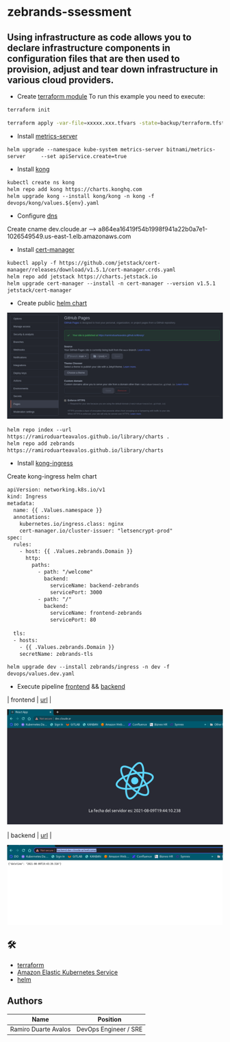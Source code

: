 # zebrands-ssessment

## Using infrastructure as code allows you to declare infrastructure components in configuration files that are then used to provision, adjust and tear down infrastructure in various cloud providers. 


* Create [terraform module](https://github.com/ramiroduarteavalos/terraform-eks) 
To run this example you need to execute:

```bash
terraform init 
```

```bash
terraform apply -var-file=xxxxx.xxx.tfvars -state=backup/terraform.tfstate.xxxxx.xxx 
```

* Install [metrics-server](https://artifacthub.io/packages/helm/bitnami/metrics-server)

```
helm upgrade --namespace kube-system metrics-server bitnami/metrics-server     --set apiService.create=true
```

* Install [kong](https://artifacthub.io/packages/helm/kong/kong)

```
kubectl create ns kong
helm repo add kong https://charts.konghq.com
helm upgrade kong --install kong/kong -n kong -f devops/kong/values.${env}.yaml
```

* Configure [dns](https://cloudflare.com)

Create cname dev.cloude.ar --> a864ea16419f54b1998f941a22b0a7e1-1026549549.us-east-1.elb.amazonaws.com 

* Install [cert-manager](https://cert-manager.io/docs/installation/helm/)

```
kubectl apply -f https://github.com/jetstack/cert-manager/releases/download/v1.5.1/cert-manager.crds.yaml
helm repo add jetstack https://charts.jetstack.io
helm upgrade cert-manager --install -n cert-manager --version v1.5.1 jetstack/cert-manager
```

* Create public [helm chart](https://ramiroduarteavalos.github.io/library/charts)

![](images/githubpages.png)

```
helm repo index --url https://ramiroduarteavalos.github.io/library/charts .
helm repo add zebrands https://ramiroduarteavalos.github.io/library/charts
```

* Install [kong-ingress](https://github.com/ramiroduarteavalos/ingress)

Create kong-ingress helm chart

```
apiVersion: networking.k8s.io/v1
kind: Ingress
metadata:
  name: {{ .Values.namespace }}
  annotations:
    kubernetes.io/ingress.class: nginx
    cert-manager.io/cluster-issuer: "letsencrypt-prod"
spec:
  rules:
    - host: {{ .Values.zebrands.Domain }}
      http:
        paths:
          - path: "/welcome"
            backend:
              serviceName: backend-zebrands
              servicePort: 3000
          - path: "/"
            backend:
              serviceName: frontend-zebrands
              servicePort: 80 

  tls:
  - hosts:
    - {{ .Values.zebrands.Domain }}
    secretName: zebrands-tls

```

```
helm upgrade dev --install zebrands/ingress -n dev -f devops/values.dev.yaml 
```

* Execute pipeline [frontend](https://github.com/ramiroduarteavalos/frontend/) && [backend](https://github.com/ramiroduarteavalos/backend/)

| frontend | [url](https://dev.cloude.ar/) |

![](images/react.png)

| backend | [url](https://dev.cloude.ar/welcome/) |

![](images/python.png)

## 🛠️

* [terraform](https://registry.terraform.io/modules/terraform-aws-modules/eks/aws/latest) 
* [Amazon Elastic Kubernetes Service](https://aws.amazon.com/es/eks/?whats-new-cards.sort-by=item.additionalFields.postDateTime&whats-new-cards.sort-order=desc&eks-blogs.sort-by=item.additionalFields.createdDate&eks-blogs.sort-order=desc)
* [helm](https://helm.sh/)

## Authors
| Name | Position |
| ------ | ------ |
| Ramiro Duarte Avalos | DevOps Engineer / SRE |

